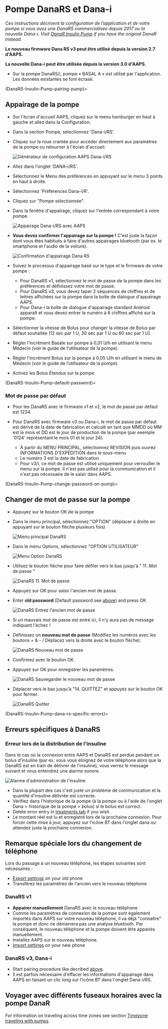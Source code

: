 # Pompe DanaRS et Dana-i

_Ces instructions décrivent la configuration de l’application et de votre pompe si vous avez une DanaRS commercialisée depuis 2017 ou la nouvelle Dana-i. Visit [DanaR Insulin Pump](./DanaR-Insulin-Pump.md) if you have the original DanaR instead._

**Le nouveau firmware Dana RS v3 peut être utilisé depuis la version 2.7 d'AAPS.**

**La nouvelle Dana-i peut être utilisée depuis la version 3.0 d'AAPS.**

- Sur la pompe DanaRS/i, pompe « BASAL A » est utilisé par l'application. Les données existantes se font écrasé.

(DanaRS-Insulin-Pump-pairing-pump)=

## Appairage de la pompe

- Sur l'écran d'accueil AAPS, cliquez sur le menu hamburger en haut à gauche et allez dans la Configuration.

- Dans la section Pompe, sélectionnez 'Dana-i/RS'.

- Cliquez sur la roue crantée pour accéder directement aux paramètres de la pompe ou retourner à l'écran d'accueil.

  ![Générateur de configuration AAPS Dana-i/RS](../images/DanaRS_i_ConfigB.png)

- Allez dans l'onglet 'DANA-i/RS'.

- Sélectionnez le Menu des préférences en appuyant sur le menu 3 points en haut à droite.

- Sélectionnez 'Préférences Dana-i/R'.

- Cliquez sur "Pompe sélectionnée".

- Dans la fenêtre d'appairage, cliquez sur l'entrée correspondant à votre pompe.

  ![Appairage Dana-i/RS avec AAPS](../images/DanaRS_i_Pairing.png)

- **Vous devez confirmer l'appairage sur la pompe !** C'est juste la façon dont vous êtes habitués à faire d'autres appairages bluetooth (par ex. le smartphone et l'audio de la voiture).

  ![Confirmation d'appairage Dana RS](../images/DanaRS_Pairing.png)

- Suivez le processus d'appairage basé sur le type et le firmware de votre pompe :

  - Pour DanaRS v1, sélectionnez le mot de passe de la pompe dans les préférences et définissez votre mot de passe.
  - Pour DanaRS v3, vous devez taper 2 séquences de chiffres et de lettres affichées sur la pompe dans la boîte de dialogue d'appairage AAPS.
  - Pour Dana-i la boîte de dialogue d'appairage standard Android apparaît et vous devez entrer le numéro à 6 chiffres affiché sur la pompe.

- Sélectionner la vitesse de Bolus pour changer la vitesse de Bolus par défaut souhaitée (12 sec par 1 U, 30 sec par 1 U ou 60 sec par 1 U).

- Régler l'incrément Basale sur pompe à 0,01 U/h en utilisant le menu Médecin (voir le guide de l’utilisateur de la pompe).

- Régler l'incrément Bolus sur la pompe à 0,05 U/h en utilisant le menu de Médecin (voir le guide de l’utilisateur de la pompe).

- Activez les Bolus Étendus sur la pompe

(DanaRS-Insulin-Pump-default-password)=

### Mot de passe par défaut

- Pour les DanaRS avec le firmware v1 et v2, le mot de passe par défaut est 1234.
- Pour DanaRS avec firmware v3 ou Dana-i, le mot de passe par défaut est dérivé de la date de fabrication et calculé en tant que MMDD où MM est le mois et DD est le jour de production de la pompe (par exemple '0124' représentant le mois 01 et le jour 24).

  - À partir du MENU PRINCIPAL, sélectionnez REVISION puis ouvrez INFORMATIONS D'EXPÉDITION dans le sous-menu
  - Le numéro 3 est la date de fabrication.
  - Pour v3/i, ce mot de passe est utilisé uniquement pour verrouiller le menu sur la pompe. Il n'est pas utilisé pour la communication et il n'est pas nécessaire de le saisir dans AAPS.

(DanaRS-Insulin-Pump-change-password-on-pump)=

## Changer de mot de passe sur la pompe

- Appuyez sur le bouton OK de la pompe

- Dans le menu principal, sélectionnez "OPTION" (déplacer à droite en appuyant sur le bouton flèche plusieurs fois)

  ![Menu principal DanaRS](../images/DanaRSPW_01_MainMenu.png)

- Dans le menu Options, sélectionnez "OPTION UTILISATEUR"

  ![Menu Option DanaRS](../images/DanaRSPW_02_OptionMenu.png)

- Utilisez le bouton flèche pour faire défiler vers le bas jusqu'à " 11. Mot de passe "

  ![DanaRS 11. Mot de passe](../images/DanaRSPW_03_11PW.png)

- Appuyez sur OK pour saisir l'ancien mot de passe.

- Enter **old password** (Default password see [above](#default-password)) and press OK

  ![DanaRS Entrez l'ancien mot de passe](../images/DanaRSPW_04_11PWenter.png)

- Si un mauvais mot de passe est entré ici, il n'y aura pas de message indiquant l'échec !

- Définissez un **nouveau mot de passe** (Modifiez les numéros avec les boutons + & - / Déplacez vers la droite avec le bouton flèche).

  ![DanaRS Nouveau mot de passe](../images/DanaRSPW_05_PWnew.png)

- Confirmez avec le bouton OK.

- Appuyez sur OK pour enregistrer les paramètres.

  ![DanaRS Sauvegarder le nouveau mot de passe](../images/DanaRSPW_06_PWnewSave.png)

- Déplacer vers le bas jusqu'à "14. QUITTEZ" et appuyez sur le bouton OK pour fermer.

  ![DanaRS Quitter](../images/DanaRSPW_07_Exit.png)

(DanaRS-Insulin-Pump-dana-rs-specific-errors)=

## Erreurs spécifiques à DanaRS

### Erreur lors de la distribution de l'insuline

Dans le cas où la connexion entre AAPS et DanaRS est perdue pendant un bolus d'insuline (par ex. vous vous éloignez de votre téléphone alors que la DanaRS est en train de délivrer de l'insuline), vous verrez le message suivant et vous entendrez une alarme sonore.

![Alarme d'administration de l'insuline](../images/DanaRS_Error_bolus.png)

- Dans la plupart des cas c'est juste un problème de communication et la quantité d'insuline délivrée est correcte.
- Vérifiez dans l'historique de la pompe (à la pompe ou à l'aide de l'onglet Dana > historique de la pompe > bolus) si le bolus est correct.
- Delete error entry in [treatments tab](../DailyLifeWithAaps/AapsScreens.md#carb-correction) if you wish.
- Le montant réel est lu et enregistré lors de la prochaine connexion. Pour forcer cette mise à jour, appuyez sur l'icône BT dans l'onglet dana ou attendez juste la prochaine connexion.

## Remarque spéciale lors du changement de téléphone

Lors du passage à un nouveau téléphone, les étapes suivantes sont nécessaires :

- [Export settings](../Maintenance/ExportImportSettings.md) on your old phone
- Transférez les paramètres de l'ancien vers le nouveau téléphone

### DanaRS v1

- **Appairer manuellement** DanaRS avec le nouveau téléphone
- Comme les paramètres de connexion de la pompe sont également importés dans AAPS sur votre nouveau téléphone, il va déjà "connaître" la pompe et donc ne démarrera pas une analyse bluetooth. Par conséquent, le nouveau téléphone et la pompe doivent être appairés manuellement.
- Installez AAPS sur le nouveau téléphone.
- [Import settings](../Maintenance/ExportImportSettings.md) on your new phone

### DanaRS v3, Dana-i

- Start pairing procedure like decribed [above](#pairing-pump).
- Il est parfois nécessaire d'effacer les informations d'appairage dans AAPS en faisant un clic long sur l'icône BT dans l'onglet Dana-i/RS.

## Voyager avec différents fuseaux horaires avec la pompe DanaR

For information on traveling across time zones see section [Timezone traveling with pumps](../DailyLifeWithAaps/TimezoneTraveling-DaylightSavingTime.md#danarv2-danars).
